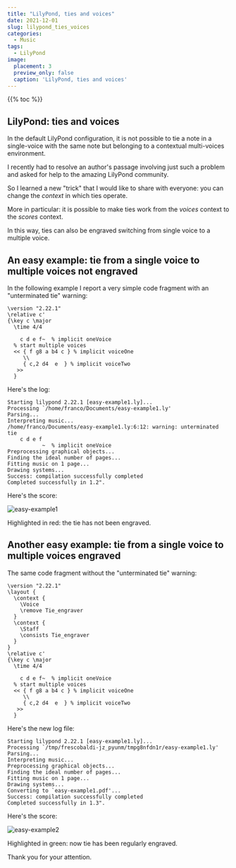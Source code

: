 ```yaml
---
title: "LilyPond, ties and voices"
date: 2021-12-01
slug: lilypond_ties_voices
categories:
  - Music
tags:
  - LilyPond
image:
  placement: 3
  preview_only: false 
  caption: 'LilyPond, ties and voices'
---
```


{{% toc %}}

## LilyPond: ties and voices

In the  default LilyPond configuration, it is not possible to tie a  note in a single-voice with the same note but belonging to a contextual multi-voices environment.

I recently had to resolve an author's passage involving just such a problem and asked for help to the amazing LilyPond community.

So I learned a new "trick" that I would like to share with everyone: you can change the *context* in which ties operate.

More in particular: it is possible to make ties work from the *voices* context to the *scores* context.

In this way, ties can also be engraved switching from single voice to a multiple voice.

## An easy example: tie from a single voice to multiple voices not engraved 

In the following example I report a very simple code fragment with an "unterminated tie" warning:

```
\version "2.22.1"
\relative c'
{\key c \major
  \time 4/4

    c d e f~  % implicit oneVoice
  % start multiple voices
  << { f g8 a b4 c } % implicit voiceOne 
     \\
     { c,2 d4  e  } % implicit voiceTwo 
   >>  
  }
```

Here's the log:

```
Starting lilypond 2.22.1 [easy-example1.ly]...
Processing `/home/franco/Documents/easy-example1.ly'
Parsing...
Interpreting music...
/home/franco/Documents/easy-example1.ly:6:12: warning: unterminated tie
    c d e f
           ~  % implicit oneVoice
Preprocessing graphical objects...
Finding the ideal number of pages...
Fitting music on 1 page...
Drawing systems...
Success: compilation successfully completed
Completed successfully in 1.2".
```

Here's the score:

![easy-example1](easy-example1.png)

Highlighted in red: the tie has not been engraved.

## Another easy example: tie  from a single voice to multiple voices engraved 

The same code fragment without the "unterminated tie" warning:

```
\version "2.22.1"
\layout {
  \context {
    \Voice
    \remove Tie_engraver
  }
  \context {
    \Staff
    \consists Tie_engraver
  }
}
\relative c'
{\key c \major
  \time 4/4
  
    c d e f~  % implicit oneVoice
  % start multiple voices
  << { f g8 a b4 c } % implicit voiceOne 
     \\
     { c,2 d4  e  } % implicit voiceTwo 
   >>  
  }

```
Here's the new log file:

```
Starting lilypond 2.22.1 [easy-example1.ly]...
Processing `/tmp/frescobaldi-jz_pyunm/tmpg8nfdn1r/easy-example1.ly'
Parsing...
Interpreting music...
Preprocessing graphical objects...
Finding the ideal number of pages...
Fitting music on 1 page...
Drawing systems...
Converting to `easy-example1.pdf'...
Success: compilation successfully completed
Completed successfully in 1.3".
```


Here's the score:

![easy-example2](easy-example2.png)

Highlighted in green: now tie has  been regularly engraved.


Thank you for your attention.

